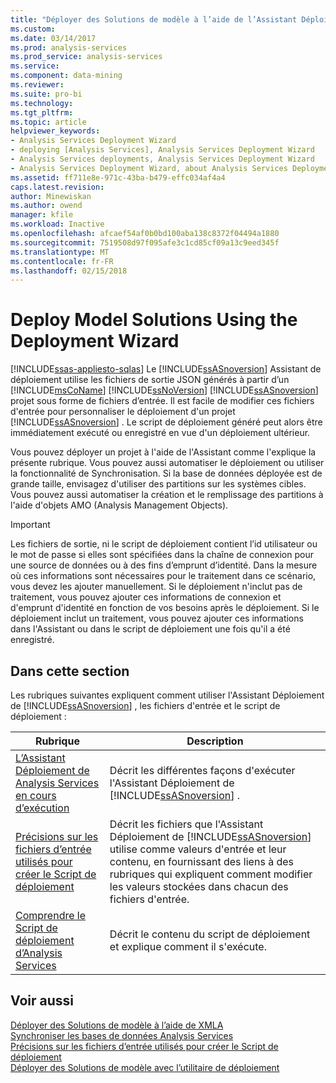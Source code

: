```yaml
---
title: "Déployer des Solutions de modèle à l’aide de l’Assistant Déploiement | Documents Microsoft"
ms.custom: 
ms.date: 03/14/2017
ms.prod: analysis-services
ms.prod_service: analysis-services
ms.service: 
ms.component: data-mining
ms.reviewer: 
ms.suite: pro-bi
ms.technology: 
ms.tgt_pltfrm: 
ms.topic: article
helpviewer_keywords:
- Analysis Services Deployment Wizard
- deploying [Analysis Services], Analysis Services Deployment Wizard
- Analysis Services deployments, Analysis Services Deployment Wizard
- Analysis Services Deployment Wizard, about Analysis Services Deployment Wizard
ms.assetid: ff711e8e-971c-43ba-b479-effc034af4a4
caps.latest.revision: 
author: Minewiskan
ms.author: owend
manager: kfile
ms.workload: Inactive
ms.openlocfilehash: afcaef54af0b0bd100aba138c8372f04494a1880
ms.sourcegitcommit: 7519508d97f095afe3c1cd85cf09a13c9eed345f
ms.translationtype: MT
ms.contentlocale: fr-FR
ms.lasthandoff: 02/15/2018
---
```

# <a name="deploy-model-solutions-using-the-deployment-wizard"></a>Deploy Model Solutions Using the Deployment Wizard
[!INCLUDE[ssas-appliesto-sqlas](../../includes/ssas-appliesto-sqlas.md)]
Le [!INCLUDE[ssASnoversion](../../includes/ssasnoversion-md.md)] Assistant de déploiement utilise les fichiers de sortie JSON générés à partir d’un [!INCLUDE[msCoName](../../includes/msconame-md.md)] [!INCLUDE[ssNoVersion](../../includes/ssnoversion-md.md)] [!INCLUDE[ssASnoversion](../../includes/ssasnoversion-md.md)] projet sous forme de fichiers d’entrée. Il est facile de modifier ces fichiers d'entrée pour personnaliser le déploiement d'un projet [!INCLUDE[ssASnoversion](../../includes/ssasnoversion-md.md)] . Le script de déploiement généré peut alors être immédiatement exécuté ou enregistré en vue d'un déploiement ultérieur.  
  
 Vous pouvez déployer un projet à l'aide de l'Assistant comme l'explique la présente rubrique. Vous pouvez aussi automatiser le déploiement ou utiliser la fonctionnalité de Synchronisation. Si la base de données déployée est de grande taille, envisagez d'utiliser des partitions sur les systèmes cibles. Vous pouvez aussi automatiser la création et le remplissage des partitions à l'aide d'objets AMO (Analysis Management Objects).  
  
> [!IMPORTANT]  
>  Les fichiers de sortie, ni le script de déploiement contient l’id utilisateur ou le mot de passe si elles sont spécifiées dans la chaîne de connexion pour une source de données ou à des fins d’emprunt d’identité. Dans la mesure où ces informations sont nécessaires pour le traitement dans ce scénario, vous devez les ajouter manuellement. Si le déploiement n'inclut pas de traitement, vous pouvez ajouter ces informations de connexion et d'emprunt d'identité en fonction de vos besoins après le déploiement. Si le déploiement inclut un traitement, vous pouvez ajouter ces informations dans l'Assistant ou dans le script de déploiement une fois qu'il a été enregistré.  
  
## <a name="in-this-section"></a>Dans cette section  
 Les rubriques suivantes expliquent comment utiliser l'Assistant Déploiement de [!INCLUDE[ssASnoversion](../../includes/ssasnoversion-md.md)] , les fichiers d'entrée et le script de déploiement :  
  
|Rubrique|Description|  
|-----------|-----------------|  
|[L’Assistant Déploiement de Analysis Services en cours d’exécution](../../analysis-services/multidimensional-models/running-the-analysis-services-deployment-wizard.md)|Décrit les différentes façons d'exécuter l'Assistant Déploiement de [!INCLUDE[ssASnoversion](../../includes/ssasnoversion-md.md)] .|  
|[Précisions sur les fichiers d’entrée utilisés pour créer le Script de déploiement](../../analysis-services/multidimensional-models/deployment-script-files-input-used-to-create-deployment-script.md)|Décrit les fichiers que l'Assistant Déploiement de [!INCLUDE[ssASnoversion](../../includes/ssasnoversion-md.md)] utilise comme valeurs d'entrée et leur contenu, en fournissant des liens à des rubriques qui expliquent comment modifier les valeurs stockées dans chacun des fichiers d'entrée.|  
|[Comprendre le Script de déploiement d’Analysis Services](../../analysis-services/multidimensional-models/understanding-the-analysis-services-deployment-script.md)|Décrit le contenu du script de déploiement et explique comment il s'exécute.|  
  
## <a name="see-also"></a>Voir aussi  
 [Déployer des Solutions de modèle à l’aide de XMLA](../../analysis-services/multidimensional-models/deploy-model-solutions-using-xmla.md)   
 [Synchroniser les bases de données Analysis Services](../../analysis-services/multidimensional-models/synchronize-analysis-services-databases.md)   
 [Précisions sur les fichiers d’entrée utilisés pour créer le Script de déploiement](../../analysis-services/multidimensional-models/deployment-script-files-input-used-to-create-deployment-script.md)   
 [Déployer des Solutions de modèle avec l’utilitaire de déploiement](../../analysis-services/multidimensional-models/deploy-model-solutions-with-the-deployment-utility.md)  
  
  
